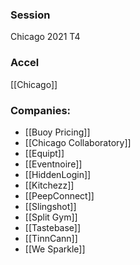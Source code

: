 
### Session
Chicago 2021 T4

### Accel
[[Chicago]]

### Companies:
- [[Buoy Pricing]]
- [[Chicago Collaboratory]]
- [[Equipt]]
- [[Eventnoire]]
- [[HiddenLogin]]
- [[Kitchezz]]
- [[PeepConnect]]
- [[Slingshot]]
- [[Split Gym]]
- [[Tastebase]]
- [[TinnCann]]
- [[We Sparkle]]


